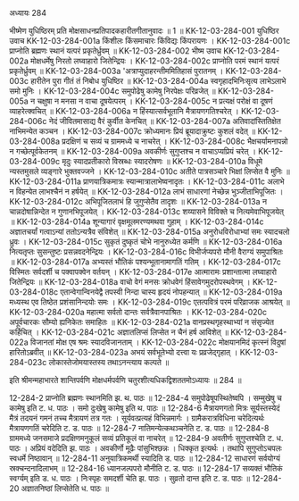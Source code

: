 अध्यायः 284

भीष्मेण युधिष्ठिरम् प्रति मोक्षसाधनप्रतिपादकहारीतगीतानुवादः ॥ 1 ॥
KK-12-03-284-001	युधिष्ठिर उवाच 
KK-12-03-284-001a	किंशीलः किंसमाचारः किंविद्यः किंपरायणः ।
KK-12-03-284-001c	प्राप्नोति ब्रह्मणः स्थानं यत्परं प्रकृतेर्ध्रुवम् ॥
KK-12-03-284-002	भीष्म उवाच 
KK-12-03-284-002a	मोक्षधर्मेषु निरतो लघ्वाहारो जितेन्द्रियः ।
KK-12-03-284-002c	प्राप्नोति परमं स्थानं यत्परं प्रकृतेर्ध्रुवम् ॥
KK-12-03-284-003a	'अत्राप्युदाहरन्तीममितिहासं पुरातनम् ।
KK-12-03-284-003c	हारीतेन पुरा गीतं तं निबोध युधिष्ठिर ॥
KK-12-03-284-004a	स्वगृहादभिनिःसृत्य लाभेऽलाभे समो मुनिः ।
KK-12-03-284-004c	समुपोढेषु कामेषु निरपेक्षः परिव्रजेत् ॥
KK-12-03-284-005a	न चक्षुषा न मनसा न वाचा दूषयेत्परम् ।
KK-12-03-284-005c	न प्रत्यक्षं परोक्षं वा दूषणं व्याहरेत्क्वचित् ॥
KK-12-03-284-006a	न हिंस्यात्सर्वभूतानि मैत्रायणगतिश्चरेत् ।
KK-12-03-284-006c	नेदं जीवितमासाद्य वैरं कुर्वीत केनचित् ॥
KK-12-03-284-007a	अतिवादांस्तितिक्षेत नाभिमन्येत कञ्चन ।
KK-12-03-284-007c	क्रोध्यमानः प्रियं ब्रूयादाक्रुष्टः कुशलं वदेत् ॥
KK-12-03-284-008a	प्रदक्षिणं च सव्यं च ग्राममध्ये च नाचरेत् ।
KK-12-03-284-008c	भैक्षचर्यामनापन्नो न गच्छेत्पूर्वकेतनम् ॥
KK-12-03-284-009a	अवकीर्णः सुगुप्तश्च न वाचाऽप्यप्रियं चरेत् ।
KK-12-03-284-009c	मृदुः स्यादप्रतीकारो विस्रब्धः स्यादरोषणः ॥
KK-12-03-284-010a	विधूमे न्यस्तमुसले व्यङ्गारे भुक्तवज्जने ।
KK-12-03-284-010c	अतीते पात्रसञ्चारे भिक्षां लिप्सेत वै मुनिः ॥
KK-12-03-284-011a	प्राणयात्रिकमात्रः स्यान्मात्रालाभेष्वनादृतः ।
KK-12-03-284-011c	अलाभे न विहन्येत लाभश्चैनं न हर्षयेत् ॥
KK-12-03-284-012a	लाभं साधारणां नेच्छेन्न भुञ्जीताभिपूजितः ।
KK-12-03-284-012c	अभिपूजितलाभं हि जुगुप्सेतैव तादृशः ॥
KK-12-03-284-013a	न चान्नदोषान्निन्देत न गुणानभिपूजयेत् ।
KK-12-03-284-013c	शय्यासने विविक्ते च नित्यमेवाभिपूजयेत् ॥
KK-12-03-284-014a	शून्यागारं वृक्षमूलमरण्यमथवा गुहाम् ।
KK-12-03-284-014c	अज्ञातचर्यां गत्वाऽन्यां ततोऽन्यत्रैव संविशेत् ॥
KK-12-03-284-015a	अनुरोधविरोधाभ्यां समः स्यादचलो ध्रुवः ।
KK-12-03-284-015c	सुकृतं दुष्कृतं चोभे नानुरुध्येत कर्मणि ॥
KK-12-03-284-016a	नित्यतृप्तः सुसन्तुष्टः प्रसन्नवदनेन्द्रियः ।
KK-12-03-284-016c	विभीर्जप्यपरो मौनी वैराग्यं समुपाश्रितः ॥
KK-12-03-284-017a	अभ्यस्तं भौतिकं पश्यन्भूतानामागतिं गतिम् ।
KK-12-03-284-017c	विस्मितः सर्वदर्शी च पक्वापक्वेन वर्तयन् ।
KK-12-03-284-017e	आत्मारामः प्रशान्तात्मा लघ्वाहारो जितेन्द्रियः ॥
KK-12-03-284-018a	वाचो वेगं मनसः क्रोधवेगं हिंसावेगमुदरोपस्थवेगम् ।
KK-12-03-284-018c	एतान्वेगान्विनयेद्वै तपस्वी निन्दा चास्य हृदयं नोपहन्यात् ॥
KK-12-03-284-019a	मध्यस्थ एव तिष्ठेत प्रशंसानिन्दयोः समः ।
KK-12-03-284-019c	एतत्पवित्रं परमं परिव्राजक आश्रयेत् ॥
KK-12-03-284-020a	महात्मा सर्वतो दान्तः सर्वत्रैवानपाश्रितः ।
KK-12-03-284-020c	अपूर्वचारकः सौम्यो ह्यनिकेतः समाहितः ॥
KK-12-03-284-021a	वानप्रस्थगृहस्थाभ्यां न संसृज्येत कर्हिचित् ।
KK-12-03-284-021c	अज्ञातलिप्सं लिप्सेत न चैनं हर्ष आविशेत् ॥
KK-12-03-284-022a	विजानतां मोक्ष एष श्रमः स्यादविजानताम् ।
KK-12-03-284-022c	मोक्षयानमिदं कृत्स्नं विदुषां हारितोऽब्रवीत् ॥
KK-12-03-284-023a	अभयं सर्वभूतेभ्यो दत्त्वा यः प्रव्रजेद्गृहात् ।
KK-12-03-284-023c	लोकास्तेजोमयास्तस्य तथाऽनन्त्याय कल्पते ॥ 

इति श्रीमन्महाभारते शान्तिपर्वणि मोक्षधर्मपर्वणि चतुरशीत्यधिकद्विशततमोऽध्यायः ॥ 284 ॥

12-284-2 प्राप्नोति ब्रह्मणः स्थानमिति झ. थ. पाठः ॥ 12-284-4 समुपोढेषूपस्थितेष्वपि । सम्मुखेषु च कामेषु इति ट. ध. पाठः । समो दुःखेषु कामेषु इति थ. पाठः ॥ 12-284-6 मैत्रायणगतो मित्रः सूर्यस्तस्येदं मैत्रं तदयनं गमनं तच्च मैत्रायणं तत्र गतः । सूर्यवत्प्रत्यहं विभिन्नमार्गः । ग्रामैकरात्रविधिना चरेदित्यर्थः मैत्रायणगतिं चरेदिति ट. ड. पाठः ॥ 12-284-7 नातिमन्येत्कथञ्चनेति ट. ड. पाठः ॥ 12-284-8 ग्राममध्ये जनसमाजे प्रदक्षिणमनुकूलं सव्यं प्रतिकूलं वा नाचरेत् ॥ 12-284-9 अवतीर्णः सुगुप्तश्चेति ट. ध. पाठः । अप्रियं वदेदिति झ. पाठः । अवकीर्णो मूढैः पांसुभिश्छन्नः । धिक्कृत इत्यर्थः । तथापि सुगुप्तोऽचपलः स्वधर्मे निष्ठावान् ॥ 12-284-11 अनुयात्रिकमर्थी स्यादिति ड. पाठः ॥ 12-284-12 साधारणं सर्वयोग्यं स्रक्चन्दनादिलाभम् ॥ 12-284-16 ध्यानजल्पपरो मौनीति ट. ड. पाठः ॥ 12-284-17 सव्यक्तं भौतिकं स्वर्ग्यम् इति ड. ध. पाठः । निःस्पृहः समदर्शी चेति झ. पाठः । सुव्रतो दान्त इति ट. ड. पाठः ॥ 12-284-20 अज्ञातनिष्ठां लिप्सेतेति ध. पाठः ॥
